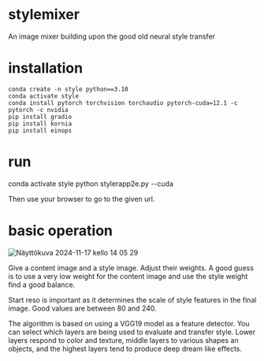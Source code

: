 # stylemixer
An image mixer building upon the good old neural style transfer 


# installation

```
conda create -n style python==3.10
conda activate style
conda install pytorch torchvision torchaudio pytorch-cuda=12.1 -c pytorch -c nvidia
pip install gradio
pip install kornia
pip install einops
```

# run

conda activate style
python stylerapp2e.py --cuda

Then use your browser to go to the given url.

# basic operation

![Näyttökuva 2024-11-17 kello 14 05 29](https://github.com/user-attachments/assets/891f383b-dcbe-4adb-b9bd-8229fc332e5b)

Give a content image and a style image. Adjust their weights. A good guess is to use a very low weight for the content image and use the style weight find a good balance.

Start reso is important as it determines the scale of style features in the final image. Good values are between 80 and 240. 

The algorithm is based on using a VGG19 model as a feature detector. You can select which layers are being used to evaluate and transfer style. Lower layers respond to color and texture, middle layers to various shapes an objects, and the highest layers tend to produce deep dream like effects.
